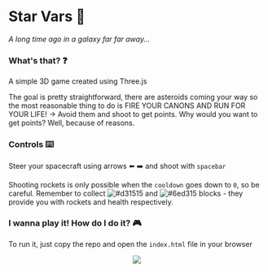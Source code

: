 # Star Vars 🚀

_A long time ago in a galaxy far far away..._

### What's that? ❓
A simple 3D game created using Three.js

The goal is pretty straightforward, there are asteroids coming your way so the most reasonable thing to do is FIRE YOUR CANONS AND RUN FOR YOUR LIFE! -> Avoid them and shoot to get points. Why would you want to get points? Well, because of reasons.


### Controls ⌨️ 
Steer your spacecraft using arrows ⬅️ ➡️ and shoot with `spacebar` 

Shooting rockets is only possible when the `cooldown` goes down to `0`, so be careful.
Remember to collect ![#d31515](https://placehold.it/15/d31515/000000?text=+) and ![#6ed315](https://placehold.it/15/6ed315/000000?text=+) blocks - they provide you with rockets and health respectively.

### I wanna play it! How do I do it? 🎮
To run it, just copy the repo and open the `index.html` file in your browser

<p align="center">
  <img src="https://github.com/bodziowagh/star-vars/blob/master/demo.gif?raw=true">
</p>
